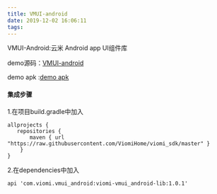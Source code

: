 ```yaml
---
title: VMUI-android
date: 2019-12-02 16:06:11
tags:
---
```


VMUI-Android:云米 Android app UI组件库  

demo源码：[VMUI-android](https://github.com/ViomiHome/VMUI_Android)  

demo apk :[demo apk](https://github.com/ViomiHome/VMUI_Android_Web/blob/gh-pages/vmui.apk?raw=true)

#### 集成步骤

1.在项目build.gradle中加入

```
allprojects {
   repositories {
       maven { url "https://raw.githubusercontent.com/ViomiHome/viomi_sdk/master" } 
    }
}
```

2.在dependencies中加入

```
api 'com.viomi.vmui_android:viomi-vmui_android-lib:1.0.1'
```